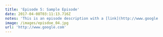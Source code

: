 ```yaml
---
title: 'Episode 5: Sample Episode'
date: 2017-04-08T03:11:13.716Z
notes: 'This is an episode description with a [link](http://www.google.com)'
image: /images/episdoe_04.jpg
url: 'http://www.google.com'
---
```


